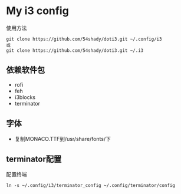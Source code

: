 # My i3 config

使用方法

	git clone https://github.com/54shady/doti3.git ~/.config/i3
	或
	git clone https://github.com/54shady/doti3.git ~/.i3

## 依赖软件包

- rofi
- feh
- i3blocks
- terminator

## 字体

- 复制MONACO.TTF到/usr/share/fonts/下

## terminator配置

配置终端

	ln -s ~/.config/i3/terminator_config ~/.config/terminator/config
